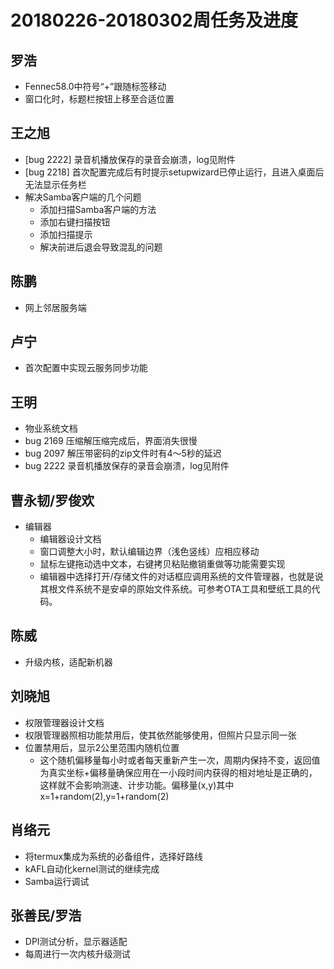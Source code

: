 # 20180226-20180302周任务及进度

## 罗浩
- Fennec58.0中符号“+”跟随标签移动 
- 窗口化时，标题栏按钮上移至合适位置

## 王之旭
- [bug 2222] 录音机播放保存的录音会崩溃，log见附件
- [bug 2218] 首次配置完成后有时提示setupwizard已停止运行，且进入桌面后无法显示任务栏
- 解决Samba客户端的几个问题
   - 添加扫描Samba客户端的方法
   - 添加右键扫描按钮
   - 添加扫描提示
   - 解决前进后退会导致混乱的问题

## 陈鹏
- 网上邻居服务端

## 卢宁
- 首次配置中实现云服务同步功能

## 王明
- 物业系统文档
- bug 2169 压缩解压缩完成后，界面消失很慢
- bug 2097 解压带密码的zip文件时有4～5秒的延迟
- bug 2222 录音机播放保存的录音会崩溃，log见附件

## 曹永韧/罗俊欢
- 编辑器
   - 编辑器设计文档
   - 窗口调整大小时，默认编辑边界（浅色竖线）应相应移动
   - 鼠标左键拖动选中文本，右键拷贝粘贴撤销重做等功能需要实现
   - 编辑器中选择打开/存储文件的对话框应调用系统的文件管理器，也就是说其根文件系统不是安卓的原始文件系统。可参考OTA工具和壁纸工具的代码。

## 陈威
- 升级内核，适配新机器

## 刘晓旭
- 权限管理器设计文档
- 权限管理器照相功能禁用后，使其依然能够使用，但照片只显示同一张
- 位置禁用后，显示2公里范围内随机位置
   - 这个随机偏移量每小时或者每天重新产生一次，周期内保持不变，返回值为真实坐标+偏移量确保应用在一小段时间内获得的相对地址是正确的，这样就不会影响测速、计步功能。偏移量(x,y)其中 x=1+random(2),y=1+random(2)

## 肖络元
- 将termux集成为系统的必备组件，选择好路线
- kAFL自动化kernel测试的继续完成
- Samba运行调试

## 张善民/罗浩
- DPI测试分析，显示器适配
- 每周进行一次内核升级测试
